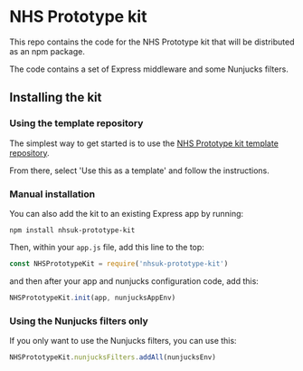 # NHS Prototype kit

This repo contains the code for the NHS Prototype kit that will be distributed as an npm package.

The code contains a set of Express middleware and some Nunjucks filters.

## Installing the kit

### Using the template repository

The simplest way to get started is to use the [NHS Prototype kit template repository](https://github.com/nhsuk/nhsuk-prototype-kit-package/pull/2).

From there, select 'Use this as a template' and follow the instructions.

### Manual installation

You can also add the kit to an existing Express app by running:

```
npm install nhsuk-prototype-kit
```

Then, within your `app.js` file, add this line to the top:

```js
const NHSPrototypeKit = require('nhsuk-prototype-kit')
```

and then after your app and nunjucks configuration code, add this:

```js
NHSPrototypeKit.init(app, nunjucksAppEnv)
```

### Using the Nunjucks filters only

If you only want to use the Nunjucks filters, you can use this:

```js
NHSPrototypeKit.nunjucksFilters.addAll(nunjucksEnv)
```
